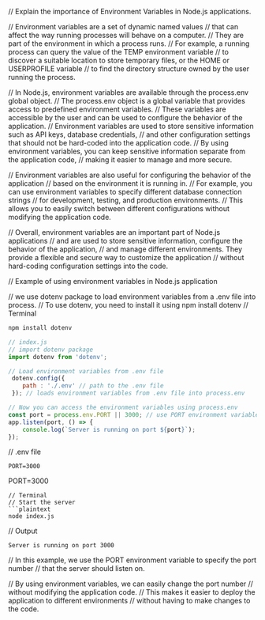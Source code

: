 // Explain the importance of Environment Variables in Node.js applications.

// Environment variables are a set of dynamic named values 
// that can affect the way running processes will behave on a computer.
// They are part of the environment in which a process runs. 
// For example, a running process can query the value of the TEMP environment variable 
// to discover a suitable location to store temporary files, or the HOME or USERPROFILE variable 
// to find the directory structure owned by the user running the process.

// In Node.js, environment variables are available through the process.env global object.
// The process.env object is a global variable that provides access to predefined environment variables.
// These variables are accessible by the user and can be used to configure the behavior of the application.
// Environment variables are used to store sensitive information such as API keys, database credentials,
// and other configuration settings that should not be hard-coded into the application code.
// By using environment variables, you can keep sensitive information separate from the application code,
// making it easier to manage and more secure.

// Environment variables are also useful for configuring the behavior of the application 
// based on the environment it is running in.
// For example, you can use environment variables to specify different database connection strings
// for development, testing, and production environments.
// This allows you to easily switch between different configurations without modifying the application code.

// Overall, environment variables are an important part of Node.js applications
// and are used to store sensitive information, configure the behavior of the application,
// and manage different environments. They provide a flexible and secure way to customize the application
// without hard-coding configuration settings into the code.

// Example of using environment variables in Node.js application

// we use dotenv package to load environment variables from a .env file into process.
// To use dotenv, you need to install it using npm install dotenv
// Terminal
```bash 
npm install dotenv
```
```javascript
// index.js
// import dotenv package
import dotenv from 'dotenv';

// Load environment variables from .env file
 dotenv.config({
    path : './.env' // path to the .env file
 }); // loads environment variables from .env file into process.env

// Now you can access the environment variables using process.env
const port = process.env.PORT || 3000; // use PORT environment variable or default to 3000
app.listen(port, () => {
    console.log(`Server is running on port ${port}`);
});
```
// .env file
```plaintext
PORT=3000
```
PORT=3000
```
// Terminal
// Start the server
```plaintext
node index.js
```
// Output
```plaintext
Server is running on port 3000
```

// In this example, we use the PORT environment variable to specify the port number 
// that the server should listen on.

// By using environment variables, we can easily change the port number
// without modifying the application code.
// This makes it easier to deploy the application to different environments
// without having to make changes to the code.
